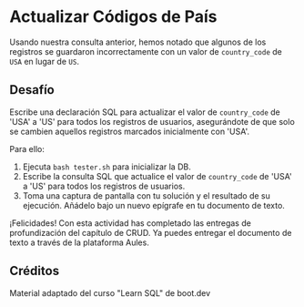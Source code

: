 # Actualizar Códigos de País

Usando nuestra consulta anterior, hemos notado que algunos de los registros se guardaron incorrectamente con un valor de `country_code` de `USA` en lugar de `US`.

## Desafío

Escribe una declaración SQL para actualizar el valor de `country_code` de 'USA' a 'US' para todos los registros de usuarios, asegurándote de que solo se cambien aquellos registros marcados inicialmente con 'USA'.

Para ello:

1. Ejecuta `bash tester.sh` para inicializar la DB.
2. Escribe la consulta SQL que actualice el valor de `country_code` de 'USA' a 'US' para todos los registros de usuarios.
3. Toma una captura de pantalla con tu solución y el resultado de su ejecución. Añádelo bajo un nuevo epígrafe en tu documento de texto.

¡Felicidades! Con esta actividad has completado las entregas de profundización del capítulo de CRUD. Ya puedes entregar el documento de texto a través de la plataforma Aules.

## Créditos

Material adaptado del curso "Learn SQL" de boot.dev

